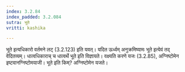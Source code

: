 ```yaml
---
index: 3.2.84
index_padded: 3.2.084
sutra: भूते
vritti: kashika

---
```

भूते इत्यधिकारो वर्तमने लट् (3.2.123) इति यवत्। यदित ऊर्ध्वम् अनुक्रमिष्यामः भूते इत्येवं तद् वेदितव्यम्। धात्वधिकाराच् च धात्वर्थे भूते इति विज्ञायते। वक्ष्यति करणे यजः (3.2.85), अग्निष्टोमेन इष्टवानग्निष्टोमयाजी। भूते इति किम्? अग्निष्टोमेन यजते।